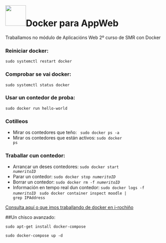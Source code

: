 <img style="float:left" height="64px"   src="https://irocho.files.wordpress.com/2012/10/rocho-950x264-e1350378609633.png" alt="" />

# Docker para AppWeb
Traballamos no módulo de Aplicacións Web 2º curso de SMR con Docker

### Reiniciar docker:
<code>sudo systemctl restart docker</code>
### Comprobar se vai docker:
<code>sudo systemctl status docker</code>
### Usar un contedor de proba:
<code>sudo docker run hello-world</code>
### Cotilleos
* Mirar os contedores que teño:
<code> sudo docker ps -a</code>
* Mirar os contedores que están activos:
<code>sudo docker ps</code>
### Traballar cun contedor:
* Arrancar un deses contedores:
<code>sudo docker start <i>numeritoID</i> </code>
* Parar un contedor:
<code>sudo docker stop <i>numeritoID</i> </code>
* Borrar un contedor:
<code>sudo docker rm -f <i>numeritoID</i> </code>
* Información en tempo real dun contedor:
<code>sudo docker logs -f <i>numeritoID</i> </code>
<code>sudo docker container inspect moodle | grep IPAddress</code></li>

[Consulta aquí o que imos traballando de docker en i-rochiño](https://irocho.wordpress.com/tag/docker/)

##Un chisco avanzado:

<code>sudo apt-get install docker-compose</code>

<code>sudo docker-compose up -d</code>
